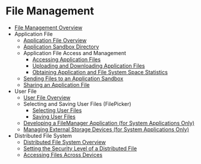 # File Management

- [File Management Overview](file-management-overview.md)
- Application File
  - [Application File Overview](app-file-overview.md)
  - [Application Sandbox Directory](app-sandbox-directory.md)
  - Application File Access and Management
    - [Accessing Application Files](app-file-access.md)
    - [Uploading and Downloading Application Files](app-file-upload-download.md)
    - [Obtaining Application and File System Space Statistics](app-fs-space-statistics.md)
  - [Sending Files to an Application Sandbox](send-file-to-app-sandbox.md)
  - [Sharing an Application File](share-app-file.md)
- User File
  - [User File Overview](user-file-overview.md)
  - Selecting and Saving User Files (FilePicker)
    - [Selecting User Files](select-user-file.md)
    - [Saving User Files](save-user-file.md)
  - [Developing a FileManager Application (for System Applications Only)](dev-user-file-manager.md)
  - [Managing External Storage Devices (for System Applications Only)](manage-external-storage.md)
- Distributed File System
  - [Distributed File System Overview](distributed-fs-overview.md)
  - [Setting the Security Level of a Distributed File](set-security-label.md)
  - [Accessing Files Across Devices](file-access-across-devices.md)
